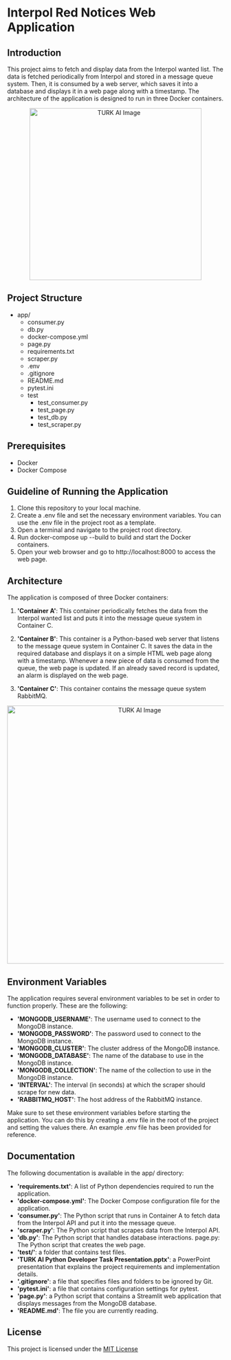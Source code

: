 # **Interpol Red Notices Web Application**
## **Introduction**
This project aims to fetch and display data from the Interpol wanted list. The data is fetched periodically from Interpol and stored in a message queue system. Then, it is consumed by a web server, which saves it into a database and displays it in a web page along with a timestamp. The architecture of the application is designed to run in three Docker containers.

<p align="center">
  <img src="https://turkai.com/wp-content/uploads/2023/01/logo.turkai.white_.png" alt="TURK AI Image" width="400">
</p>

## **Project Structure**
- app/
    - consumer.py
    - db.py
    - docker-compose.yml
    - page.py
    - requirements.txt
    - scraper.py
    - .env
    - .gitignore
    - README.md
    - pytest.ini
    - test
      - test_consumer.py
      - test_page.py
      - test_db.py
      - test_scraper.py

## **Prerequisites**
* Docker
* Docker Compose

## **Guideline of Running the Application**
1. Clone this repository to your local machine.
2. Create a .env file and set the necessary environment variables. You can use the .env file in the project root as a template.
3. Open a terminal and navigate to the project root directory.
4. Run docker-compose up --build to build and start the Docker containers.
5. Open your web browser and go to http://localhost:8000 to access the web page.


## **Architecture**
The application is composed of three Docker containers:

1. **'Container A'**: This container periodically fetches the data from the Interpol wanted list and puts it into the message queue system in Container C.

2. **'Container B'**: This container is a Python-based web server that listens to the message queue system in Container C. It saves the data in the required database and displays it on a simple HTML web page along with a timestamp. Whenever a new piece of data is consumed from the queue, the web page is updated. If an already saved record is updated, an alarm is displayed on the web page.

3. **'Container C'**: This container contains the message queue system RabbitMQ.

<p align="center">
  <img src="https://drive.google.com/uc?id=12GTakkG486hZrwW7_GD9yfp8-gDCw7dK" alt="TURK AI Image" width="600">
</p>

## **Environment Variables**
The application requires several environment variables to be set in order to function properly. These are the following:

* **'MONGODB_USERNAME'**: The username used to connect to the MongoDB instance.
* **'MONGODB_PASSWORD'**: The password used to connect to the MongoDB instance.
* **'MONGODB_CLUSTER'**: The cluster address of the MongoDB instance.
* **'MONGODB_DATABASE'**: The name of the database to use in the MongoDB instance.
* **'MONGODB_COLLECTION'**: The name of the collection to use in the MongoDB instance.
* **'INTERVAL'**: The interval (in seconds) at which the scraper should scrape for new data.
* **'RABBITMQ_HOST'**: The host address of the RabbitMQ instance.


Make sure to set these environment variables before starting the application. You can do this by creating a .env file in the root of the project and setting the values there. An example .env file has been provided for reference.

## **Documentation**
The following documentation is available in the app/ directory:

* **'requirements.txt'**: A list of Python dependencies required to run the application.
* **'docker-compose.yml'**: The Docker Compose configuration file for the application.
* **'consumer.py'**: The Python script that runs in Container A to fetch data from the Interpol API and put it into the message queue.
* **'scraper.py'**: The Python script that scrapes data from the Interpol API.
* **'db.py'**: The Python script that handles database interactions.
page.py: The Python script that creates the web page.
* **'test/'**: a folder that contains test files.
* **'TURK AI Python Developer Task Presentation.pptx'**: a PowerPoint presentation that explains the project requirements and implementation details.
* **'.gitignore'**: a file that specifies files and folders to be ignored by Git.
* **'pytest.ini'**: a file that contains configuration settings for pytest.
* **'page.py'**: a Python script that contains a Streamlit web application that displays messages from the MongoDB database.
* **'README.md'**: The file you are currently reading.

## **License**
This project is licensed under the [<u>MIT License</u>](https://opensource.org/license/mit/)